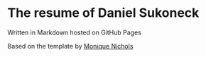 # The resume of Daniel Sukoneck

Written in Markdown hosted on GitHub Pages

Based on the template by [Monique Nichols](https://www.monique.tech/the-art-of-markdown)
